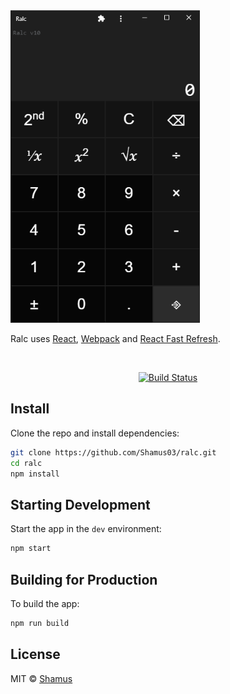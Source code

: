 <img src=".img/ralc.png" height="500px" />

<br>

<p>
  Ralc uses <a href="https://facebook.github.io/react/">React</a>, <a href="https://webpack.js.org/">Webpack</a> and <a href="https://www.npmjs.com/package/react-refresh">React Fast Refresh</a>.
</p>

<br>

<div align="center">

[![Build Status][github-actions-status]][github-actions-url]

</div>

## Install

Clone the repo and install dependencies:

```bash
git clone https://github.com/Shamus03/ralc.git
cd ralc
npm install
```

## Starting Development

Start the app in the `dev` environment:

```bash
npm start
```

## Building for Production

To build the app:

```bash
npm run build
```

## License

MIT © [Shamus](https://github.com/Shamus03)

[github-actions-status]: https://github.com/Shamus03/ralc/actions/workflows/build.yml/badge.svg
[github-actions-url]: https://github.com/Shamus03/ralc/actions
